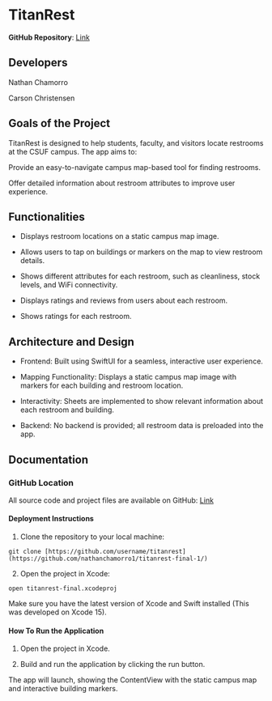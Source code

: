 # TitanRest

**GitHub Repository**: [Link](https://github.com/nathanchamorro1/titanrest-final-1/)

## Developers

Nathan Chamorro

Carson Christensen

## Goals of the Project

TitanRest is designed to help students, faculty, and visitors locate restrooms at the CSUF campus. The app aims to:

Provide an easy-to-navigate campus map-based tool for finding restrooms.

Offer detailed information about restroom attributes to improve user experience.


## Functionalities

- Displays restroom locations on a static campus map image.

- Allows users to tap on buildings or markers on the map to view restroom details.

- Shows different attributes for each restroom, such as cleanliness, stock levels, and WiFi connectivity.

- Displays ratings and reviews from users about each restroom.

- Shows ratings for each restroom.

## Architecture and Design

- Frontend: Built using SwiftUI for a seamless, interactive user experience.

- Mapping Functionality: Displays a static campus map image with markers for each building and restroom location.

- Interactivity: Sheets are implemented to show relevant information about each restroom and building.

- Backend: No backend is provided; all restroom data is preloaded into the app.

## Documentation

### GitHub Location

All source code and project files are available on GitHub: [Link](https://github.com/nathanchamorro1/titanrest-final-1/)

#### Deployment Instructions

1. Clone the repository to your local machine:
```
git clone [https://github.com/username/titanrest](https://github.com/nathanchamorro1/titanrest-final-1/)
```
2. Open the project in Xcode:
```
open titanrest-final.xcodeproj
```
Make sure you have the latest version of Xcode and Swift installed (This was developed on Xcode 15).

#### How To Run the Application

1. Open the project in Xcode.

2. Build and run the application by clicking the run button.

The app will launch, showing the ContentView with the static campus map and interactive building markers.
